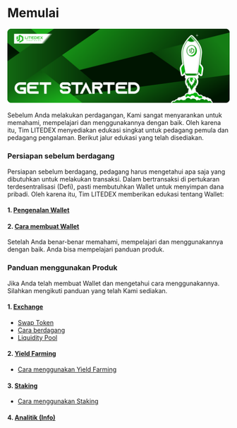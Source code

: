# Memulai

![](<../.gitbook/assets/14.-get-started (2) (1).svg>)

Sebelum Anda melakukan perdagangan, Kami sangat menyarankan untuk memahami, mempelajari dan menggunakannya dengan baik. Oleh karena itu, Tim LITEDEX menyediakan edukasi singkat untuk pedagang pemula dan pedagang pengalaman. Berikut jalur edukasi yang telah disediakan.‌

### Persiapan sebelum berdagang <a href="persiapan-sebelum-berdagang" id="persiapan-sebelum-berdagang"></a>

Persiapan sebelum berdagang, pedagang harus mengetahui apa saja yang dibutuhkan untuk melakukan transaksi. Dalam bertransaksi di pertukaran terdesentralisasi (Defi), pasti membutuhkan Wallet untuk menyimpan dana pribadi. Oleh karena itu, Tim LITEDEX memberikan edukasi tentang Wallet:‌

#### 1. [Pengenalan Wallet](pengenalan-wallet.md)​ <a href="1-pengenalan-wallet" id="1-pengenalan-wallet"></a>

#### 2. [Cara membuat Wallet](cara-membuat-wallet.md) <a href="2-cara-membuat-wallet" id="2-cara-membuat-wallet"></a>

Setelah Anda benar-benar memahami, mempelajari dan menggunakannya dengan baik. Anda bisa mempelajari panduan produk.‌

### Panduan menggunakan Produk <a href="panduan-menggunakan-produk" id="panduan-menggunakan-produk"></a>

Jika Anda telah membuat Wallet dan mengetahui cara menggunakannya. Silahkan mengikuti panduan yang telah Kami sediakan.‌

#### 1. [Exchange](../panduan-produk/exchange/)​ <a href="1-exchange" id="1-exchange"></a>

* ​[Swap Token](../panduan-produk/exchange/swap-token.md)​
* ​[Cara berdagang](../panduan-produk/exchange/cara-berdagang.md)​
* ​[Liquidity Pool](../panduan-produk/exchange/liquidity-pool.md)​

#### 2. [Yield Farming](../panduan-produk/yield-farming/)​ <a href="2-yield-farming" id="2-yield-farming"></a>

* ​[Cara menggunakan Yield Farming](../panduan-produk/yield-farming/cara-menggunakan-yield-farming.md)​

#### 3. [Staking](../panduan-produk/staking/)​ <a href="3-staking" id="3-staking"></a>

* ​[Cara menggunakan Staking](../panduan-produk/staking/cara-menggunakan-staking.md)​

#### 4. [Analitik (Info)](https://app.gitbook.com/@litedex-1/s/litedex-documentation/v/bahasa-indonesia/panduan-produk/analitik-info)​ <a href="4-analitik-info" id="4-analitik-info"></a>
